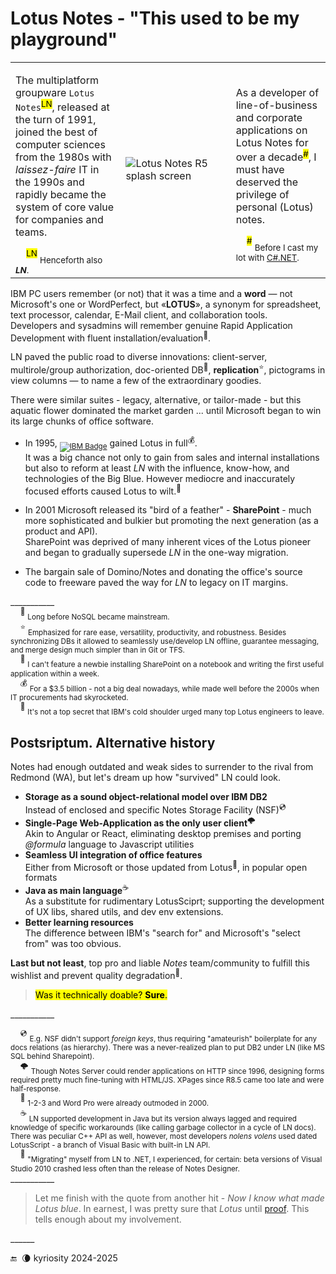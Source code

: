 # Lotus Notes - "This used to be my playground"

<table><tr><td width="35%">
<p>The multiplatform groupware <code>Lotus Notes</code><sup><mark>LN</mark></sup>, released at the turn of 1991, joined the best of computer sciences from the 1980s with <i>laissez-faire</i> IT in the 1990s and rapidly became the system of core value for companies and teams.</p>
&nbsp;&nbsp;&nbsp;&nbsp;<sup><mark>LN</mark></sup> <sub>Henceforth also <b><i>LN</i></b>.</sub>
</td><td width="35%">
<picture><img alt="Lotus Notes R5 splash screen" src="https://github.com/Kyriosity/read-write/blob/main/README+/_rsc/_img/af/LotusNotesR5_SplashWin.jpg" title="splash screen of Lotus Notes R5"></picture>
</td><td width="30%">
<p>As a developer of line-of-business and corporate applications on Lotus Notes for over a decade<sup><mark>#</mark></sup>, I must have deserved the privilege of personal (Lotus) notes.</p>
&nbsp;&nbsp;&nbsp;&nbsp;<sup><mark>#</mark></sup> <sub>Before I cast my lot with <a href="../../../../.net">C#.NET</a>.</sub>
</td></tr></table>

IBM PC users remember (or not) that it was a time and a <b>word</b> &mdash; not Microsoft's one or WordPerfect, but «<b>LOTUS</b>», a synonym for spreadsheet, text processor, calendar, E-Mail client, and collaboration tools.\
Developers and sysadmins will remember genuine Rapid Application Development with fluent installation/evaluation<sup>🙋</sup>.

LN paved the public road to diverse innovations: client-server, multirole/group authorization, doc-oriented DB<sup>📜</sup>, __**replication**__<sup>⭐</sup>, pictograms in view columns &mdash; 
to name a few of the extraordinary goodies.

There were similar suites - legacy, alternative, or tailor-made - but this aquatic flower dominated the market garden ... until Microsoft began to win its large chunks of office software.

* In 1995, <sub>[![IBM Badge](https://img.shields.io/badge/IBM-052FAD?logo=ibm&logoColor=fff&style=for-the-badge)](#)</sub> gained Lotus in full<sup>💰</sup>.\
It was a big chance not only to gain from sales and internal installations but also to reform at least _LN_ with the influence, know-how, and technologies of the Big Blue. 
However mediocre and inaccurately focused efforts caused Lotus to wilt.<sup>🍦</sup>

* In 2001 Microsoft released its "bird of a feather" - **SharePoint** - much more sophisticated and bulkier but promoting the next generation (as a product and API).\
SharePoint was deprived of many inherent vices of the Lotus pioneer and began to gradually supersede _LN_ in the one-way migration. 

* The bargain sale of Domino/Notes and donating the office's source code to freeware paved the way for _LN_ to legacy on IT margins.

\___________\
&nbsp;&nbsp;&nbsp;&nbsp;<sup>📜</sup> <sub>Long before NoSQL became mainstream.</sub>\
&nbsp;&nbsp;&nbsp;&nbsp;<sup>⭐</sup> <sub>Emphasized for rare ease, versatility, productivity, and robustness. 
Besides synchronizing DBs it allowed to seamlessly use/develop LN offline, guarantee messaging, and merge design much simpler than in Git or TFS.</sub>\
&nbsp;&nbsp;&nbsp;&nbsp;<sup>🙋</sup> <sub>I can't feature a newbie installing SharePoint on a notebook and writing the first useful application within a week.</sub>\
&nbsp;&nbsp;&nbsp;&nbsp;<sup>💰</sup> <sub>For a $3.5 billion - not a big deal nowadays, while made well before the 2000s when IT procurements had skyrocketed.</sub>\
&nbsp;&nbsp;&nbsp;&nbsp;<sup>🍦</sup> <sub>It's not a top secret that IBM's cold shoulder urged many top Lotus engineers to leave.</sub>

## Postsriptum. Alternative history

Notes had enough outdated and weak sides to surrender to the rival from Redmond (WA), but let's dream up how "survived" LN could look.

+ **Storage as a sound object-relational model over IBM DB2**\
Instead of enclosed and specific Notes Storage Facility (NSF)<sup>💿</sup> 
+ **Single-Page Web-Application as the only user client**<sup>🌩️</sup>\
Akin to Angular or React, eliminating desktop premises and porting _@formula_ language to Javascript utilities
+ **Seamless UI integration of office features**\
Either from Microsoft or those updated from Lotus<sup>🥀</sup>, in popular open formats
+ **Java as main language**<sup>☕</sup>\
As a substitute for rudimentary LotusSciprt; supporting the development of UX libs, shared utils, and dev env extensions.
+ **Better learning resources**\
  The difference between IBM's "search for" and Microsoft's "select from" was too obvious. 

**Last but not least**, top pro and liable  _Notes_ team/community to fulfill this wishlist and prevent quality degradation<sup>🙋</sup>.

> <mark>Was it technically doable? <b>Sure</b>.</mark>

\___________

&nbsp;&nbsp;&nbsp;&nbsp;<sup>💿</sup> <sub>E.g. NSF didn't support _foreign keys_, thus requiring "amateurish" boilerplate for any docs relations (as hierarchy). There was a never-realized plan to put DB2 under LN (like MS SQL behind Sharepoint).</sub> \
&nbsp;&nbsp;&nbsp;&nbsp;<sup>🌩️</sup> <sub>Though Notes Server could render applications on HTTP since 1996, designing forms required pretty much fine-tuning with HTML/JS. XPages since R8.5 came too late and were half-response.</sub>\
&nbsp;&nbsp;&nbsp;&nbsp;<sup>🥀</sup> <sub>1-2-3 and Word Pro were already outmoded in 2000.</sub>\
&nbsp;&nbsp;&nbsp;&nbsp;<sup>☕</sup> <sub>LN supported development in Java but its version always lagged and required knowledge of specific workarounds (like calling garbage collector in a cycle of LN docs). There was peculiar C++ API as well, however, most developers _nolens volens_ used dated LotusScript - a branch of Visual Basic with built-in LN API.</sub>\
&nbsp;&nbsp;&nbsp;&nbsp;<sup>🙋</sup> <sub>"Migrating" myself from LN to .NET, I experienced, for certain: beta versions of Visual Studio 2010 crashed less often than the release of Notes Designer.</sub>\
\___________

> Let me finish with the quote from another hit - _Now I know what made Lotus blue_. In earnest, I was pretty sure that _Lotus_ until [proof](https://en.wikipedia.org/wiki/Now_I_Know_What_Made_Otis_Blue). This tells enough about my involvement.

\______

 🔚 &nbsp;🌘 kyriosity 2024-2025


